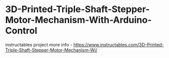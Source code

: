 # 3D-Printed-Triple-Shaft-Stepper-Motor-Mechanism-With-Arduino-Control
instructables project
more info - https://www.instructables.com/3D-Printed-Triple-Shaft-Stepper-Motor-Mechanism-Wi/
